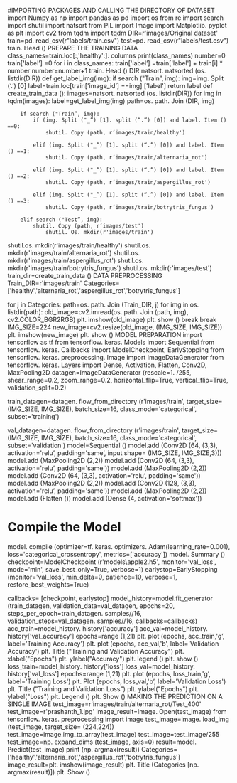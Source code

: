 #IMPORTING PACKAGES AND CALLING THE DIRECTORY OF DATASET
import Numpy as np
import pandas as pd
import os
from re import search
import shutil
import natsort
from PIL import Image
import Matplotlib. pyplot as plt
import cv2
from tqdm import tqdm
DIR=r'images/Original dataset'
train=pd. read_csv(r"labels/train.csv")
test=pd. read_csv(r"labels/test.csv")
train. Head ()
PREPARE THE TRAINING DATA
class_names=train.loc[:,'healthy':]. columns
print(class_names)
number=0
train['label’] =0
for i in class_names:
    train['label’] =train['label'] + train[i] * number
    number=number+1
train. Head ()
DIR
natsort. natsorted (os. listdir(DIR))
def get_label_img(img):
    if search ("Train”, img):
        img=img. Split (‘.’) [0]
        label=train.loc[train['image_id’] ==img] ['label']
        return label
def create_train_data ():
    images=natsort. natsorted (os. listdir(DIR))
    for img in tqdm(images):
        label=get_label_img(img)
        path=os. path. Join (DIR, img)
        
        if search ("Train”, img):
            if (img. Split ("_”) [1]. split (“.”) [0]) and label. Item () ==0:
                shutil. Copy (path, r’images/train/healthy')
            
            elif (img. Split ("_”) [1]. split (“.”) [0]) and label. Item () ==1:
                shutil. Copy (path, r’images/train/alternaria_rot')
                
            elif (img. Split ("_”) [1]. split (“.”) [0]) and label. Item () ==2:
                shutil. Copy (path, r’images/train/aspergillus_rot')
                
            elif (img. Split ("_”) [1]. split (“.”) [0]) and label. Item () ==3:
                shutil. Copy (path, r’images/train/botrytris_fungus')
                
        elif search ("Test”, img):
            shutil. Copy (path, r’images/test')
                shutil. Os. mkdir(r'images/train')
shutil.os. mkdir(r'images/train/healthy')
shutil.os. mkdir(r'images/train/alternaria_rot')
shutil.os. mkdir(r'images/train/aspergillus_rot')
shutil.os. mkdir(r'images/train/botrytris_fungus')
shutil.os. mkdir(r'images/test')
train_dir=create_train_data ()
DATA PREPROCESSING
Train_DIR=r'images/train'
Categories=['healthy','alternaria_rot','aspergillus_rot','botrytris_fungus']

for j in Categories:
    path=os. path. Join (Train_DIR, j)
    for img in os. listdir(path):
        old_image=cv2.imread(os. path. Join (path, img), cv2.COLOR_BGR2RGB)
        plt. imshow(old_image)
        plt. show ()
        break
    break
IMG_SIZE=224
new_image=cv2.resize(old_image, (IMG_SIZE, IMG_SIZE))
plt. imshow(new_image)
plt. show ()
MODEL PREPARATION
import tensorflow as tf
from tensorflow. keras. Models import Sequential
from tensorflow. keras. Callbacks import ModelCheckpoint, EarlyStopping
from tensorflow. keras. preprocessing. Image import ImageDataGenerator
from tensorflow. keras. Layers import Dense, Activation, Flatten, Conv2D, MaxPooling2D
datagen=ImageDataGenerator (rescale=1. /255,
                                shear_range=0.2,
                                zoom_range=0.2,
                                horizontal_flip=True,
                                vertical_flip=True,
                                validation_split=0.2)


train_datagen=datagen. flow_from_directory (r'images/train',
                                         target_size= (IMG_SIZE, IMG_SIZE),
                                         batch_size=16,
                                         class_mode='categorical',
                                         subset='training')

val_datagen=datagen. flow_from_directory (r'images/train',
                                         target_size= (IMG_SIZE, IMG_SIZE),
                                         batch_size=16,
                                         class_mode='categorical',
                                         subset='validation')
model=Sequential ()
model.add (Conv2D (64, (3,3), activation='relu’, padding='same’, input shape= (IMG_SIZE, IMG_SIZE,3)))
model.add (MaxPooling2D (2,2))
model.add (Conv2D (64, (3,3), activation='relu’, padding='same'))
model.add (MaxPooling2D (2,2))
model.add (Conv2D (64, (3,3), activation='relu’, padding='same'))
model.add (MaxPooling2D (2,2))
model.add (Conv2D (128, (3,3), activation='relu’, padding='same'))
model.add (MaxPooling2D (2,2))
model.add (Flatten ())
model.add (Dense (4, activation='softmax'))

# Compile the Model
model. compile (optimizer=tf. keras. optimizers. Adam(learning_rate=0.001),
    loss='categorical_crossentropy',
    metrics=['accuracy'])
model. Summary ()
checkpoint=ModelCheckpoint (r'models\apple2.h5',
                          monitor='val_loss',
                          mode='min',
                          save_best_only=True,
                          verbose=1)
earlystop=EarlyStopping (monitor='val_loss',
                       min_delta=0,
                       patience=10,
                       verbose=1,
                       restore_best_weights=True)

callbacks= [checkpoint, earlystop]
model_history=model.fit_generator (train_datagen, validation_data=val_datagen,
                                 epochs=20,
                                 steps_per_epoch=train_datagen. samples//16,
                                 validation_steps=val_datagen. samples//16,
                                 callbacks=callbacks)
acc_train=model_history. history['accuracy']
acc_val=model_history. history['val_accuracy']
epochs=range (1,21)
plt. plot (epochs, acc_train,'g’, label='Training Accuracy')
plt. plot (epochs, acc_val,'b’, label='Validation Accuracy')
plt. Title ("Training and Validation Accuracy")
plt. xlabel("Epochs")
plt. ylabel("Accuracy")
plt. legend ()
plt. show ()
loss_train=model_history. history['loss']
loss_val=model_history. history['val_loss']
epochs=range (1,21)
plt. plot (epochs, loss_train,'g’, label='Training Loss')
plt. Plot (epochs, loss_val,'b’, label='Validation Loss')
plt. Title ("Training and Validation Loss")
plt. ylabel("Epochs")
plt. ylabel("Loss")
plt. Legend ()
plt. Show ()
MAKING THE PREDICTION ON A SINGLE IMAGE
test_image=r'images/train/alternaria_rot/Test_400'
test_image=r'prashanth_1.jpg'
image_result=Image. Open(test_image)
from tensorflow. keras. preprocessing import image
test_image=image. load_img (test_image, target_size= (224,224))
test_image=image.img_to_array(test_image)
test_image=test_image/255
test_image=np. expand_dims (test_image, axis=0)
result=model. Predict(test_image)
print (np. argmax(result))
Categories=['healthy','alternaria_rot','aspergillus_rot','botrytris_fungus']
image_result=plt. imshow(image_result)
plt. Title (Categories [np. argmax(result)])
plt. Show ()

